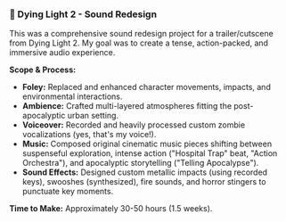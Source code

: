 ### 🧟 Dying Light 2 - Sound Redesign

This was a comprehensive sound redesign project for a trailer/cutscene from Dying Light 2. My goal was to create a tense, action-packed, and immersive audio experience.

**Scope & Process:**
*   **Foley:** Replaced and enhanced character movements, impacts, and environmental interactions.
*   **Ambience:** Crafted multi-layered atmospheres fitting the post-apocalyptic urban setting.
*   **Voiceover:** Recorded and heavily processed custom zombie vocalizations (yes, that's my voice!).
*   **Music:** Composed original cinematic music pieces shifting between suspenseful exploration, intense action ("Hospital Trap" beat, "Action Orchestra"), and apocalyptic storytelling ("Telling Apocalypse").
*   **Sound Effects:** Designed custom metallic impacts (using recorded keys), swooshes (synthesized), fire sounds, and horror stingers to punctuate key moments.

**Time to Make:** Approximately 30-50 hours (1.5 weeks).
